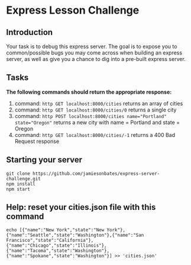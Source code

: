 # Express Lesson Challenge

## Introduction
Your task is to debug this express server. The goal is to expose you to common/possible bugs you may come across when building an express server, as well as give you a chance to dig into a pre-built express server.

## Tasks
**The following commands should return the appropriate response:**
1. command: ```http GET localhost:8000/cities``` returns an array of cities
2. command: ```http GET localhost:8000/cities/0``` returns a single city
3. command: ```http POST localhost:8000/cities name="Portland" state="Oregon"``` returns a new city with name = Portland and state = Oregon
4. command: ```http GET localhost:8000/cities/-1``` returns a 400 Bad Request response

## Starting your server

```
git clone https://github.com/jamiesonbates/express-server-challenge.git
npm install
npm start
```

## Help: reset your cities.json file with this command

```
echo [{"name":"New York","state":"New York"},{"name":"Seattle","state":"Washington"},{"name":"San Francisco","state":"California"},{"name":"Chicago","state":"Illinois"},{"name":"Tacoma","state":"Washington"},{"name":"Spokane","state":"Washington"}] >> 'cities.json'
```
